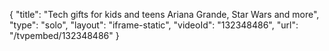 {
    "title": "Tech gifts for kids and teens Ariana Grande, Star Wars and more",
    "type": "solo",
    "layout": "iframe-static",
    "videoId": "132348486",
    "url": "\/tvpembed\/132348486"
}